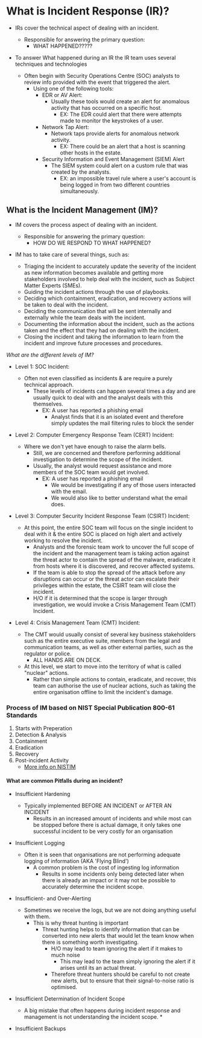 # What is Incident Response (IR)?

* IRs cover the technical aspect of dealing with an incident.
  * Responsible for answering the primary question:
    * WHAT HAPPENED?????

* To answer What happened during an IR the IR team uses several techniques and technologies
  * Often begin with Security Operations Centre (SOC) analysts to review info provided with the event that triggered the alert.
    * Using one of the following tools:
      * EDR or AV Alert:
        * Usually these tools would create an alert for anomalous activity that has occurred on a specific host.
          * EX: The EDR could alert that there were attempts made to monitor the keystrokes of a user.
      * Network Tap Alert:
        * Network taps provide alerts for anomalous network activity.
          * EX: There could be an alert that a host is scanning other hosts in the estate.
      * Security Information and Event Management (SIEM) Alert
        * The SIEM system could alert on a custom rule that was created by the analysts.
          * EX: an impossible travel rule where a user's account is being logged in from two different countries simultaneously.

## What is the Incident Management (IM)?

* IM covers the process aspect of dealing with an incident.
  * Responsible for answering the primary question:
    * HOW DO WE RESPOND TO WHAT HAPPENED?

* IM has to take care of several things, such as:
  * Triaging the incident to accurately update the severity of the incident as new information becomes available and getting more stakeholders involved to help deal with the incident, such as Subject Matter Experts (SMEs).
  * Guiding the incident actions through the use of playbooks.
  * Deciding which containment, eradication, and recovery actions will be taken to deal with the incident.
  * Deciding the communication that will be sent internally and externally while the team deals with the incident.
  * Documenting the information about the incident, such as the actions taken and the effect that they had on dealing with the incident.
  * Closing the incident and taking the information to learn from the incident and improve future processes and procedures.

*What are the different levels of IM?*

* Level 1: SOC Incident:
  * Often not even classified as incidents & are require a purely technical approach.
    * These levels of incidents can happen several times a day and are usually quick to deal with and the analyst deals with this themselves.
      * EX: A user has reported a phishing email
        * Analyst finds that it is an isolated event and therefore simply updates the mail filtering rules to block the sender

* Level 2: Computer Emergency Response Team (CERT) Incident:
  * Where we don't yet have enough to raise the alarm bells.
    * Still, we are concerned and therefore performing additional investigation to determine the scope of the incident.
    * Usually, the analyst would request assistance and more members of the SOC team would get involved.
      * EX: A user has reported a phishing email
        * We would be investigating if any of those users interacted with the email.
        * We would also like to better understand what the email does.

* Level 3: Computer Security Incident Response Team (CSIRT) Incident:
  * At this point, the entire SOC team will focus on the single incident to deal with it & the entire SOC is placed on high alert and actively working to resolve the incident.
    * Analysts and the forensic team work to uncover the full scope of the incident and the management team is taking action against the threat actor to contain the spread of the malware, eradicate it from hosts where it is discovered, and recover affected systems.
    * If the team is able to stop the spread of the attack before any disruptions can occur or the threat actor can escalate their privileges within the estate, the CSIRT team will close the incident.
    * H/O if it is determined that the scope is larger through investigation, we would invoke a Crisis Management Team (CMT) Incident.

* Level 4: Crisis Management Team (CMT) Incident:
  * The CMT would usually consist of several key business stakeholders such as the entire executive suite, members from the legal and communication teams, as well as other external parties, such as the regulator or police.
    * ALL HANDS ARE ON DECK.
  * At this level, we start to move into the territory of what is called "nuclear" actions.
    * Rather than simple actions to contain, eradicate, and recover, this team can authorise the use of nuclear actions, such as taking the entire organisation offline to limit the incident's damage.

### Process of IM based on NIST Special Publication 800-61 Standards

1. Starts with Preperation
2. Detection & Analysis
3. Containment
4. Eradication
5. Recovery
6. Post-incident Activity
   * [More info on NISTIM](<https://nvlpubs.nist.gov/nistpubs/specialpublications/nist.sp.800-61r2.pdf>)  

#### What are common Pitfalls during an incident?

* Insufficient Hardening
  * Typically implemented BEFORE AN INCIDENT or AFTER AN INCIDENT
    * Results in an increased amount of incidents and while most can be stopped before there is actual damage, it only takes one successful incident to be very costly for an organisation

* Insufficient Logging
  * Often it is seen that organisations are not performing adequate logging of information (AKA 'Flying Blind')
    * A common problem is the cost of ingesting log information
      * Results in some incidents only being detected later when there is already an impact or it may not be possible to accurately determine the incident scope.

* Insufficient- and Over-Alerting
  * Sometimes we receive the logs, but we are not doing anything useful with them.
    * This is why threat hunting is important
      * Threat hunting helps to identify information that can be converted into new alerts that would let the team know when there is something worth investigating.
        * H/O may lead to team ignoring the alert if it makes to much noise
          * This may lead to the team simply ignoring the alert if it arises until its an actual threat.
        * Therefore threat hunters should be careful to not create new alerts, but to ensure that their signal-to-noise ratio is optimised.

* Insufficient Determination of Incident Scope
  * A big mistake that often happens during incident response and management is not understanding the incident scope.
    * 

* Insufficient Backups


